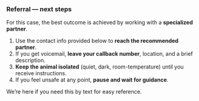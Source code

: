 ### Referral — next steps

For this case, the best outcome is achieved by working with a **specialized partner**.

1) Use the contact info provided below to **reach the recommended partner**.  
2) If you get voicemail, **leave your callback number**, location, and a brief description.  
3) **Keep the animal isolated** (quiet, dark, room-temperature) until you receive instructions.  
4) If you feel unsafe at any point, **pause and wait for guidance**.

We’re here if you need this by text for easy reference.
